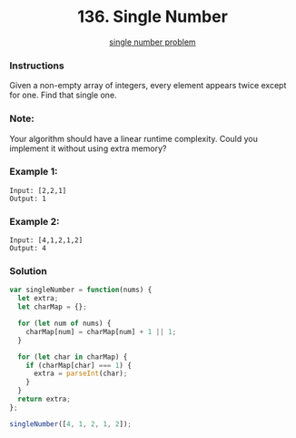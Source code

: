 <div align="center">
  <h1>136. Single Number</h1>
  <a href="https://leetcode.com/problems/single-number/" target="_blank">single number problem</a>
</div>

### Instructions

Given a non-empty array of integers, every element appears twice except for one. Find that single one.

### Note:

Your algorithm should have a linear runtime complexity. Could you implement it without using extra memory?

### Example 1:

```shell
Input: [2,2,1]
Output: 1
```

### Example 2:

```shell
Input: [4,1,2,1,2]
Output: 4
```

### Solution

```javascript
var singleNumber = function(nums) {
  let extra;
  let charMap = {};

  for (let num of nums) {
    charMap[num] = charMap[num] + 1 || 1;
  }

  for (let char in charMap) {
    if (charMap[char] === 1) {
      extra = parseInt(char);
    }
  }
  return extra;
};

singleNumber([4, 1, 2, 1, 2]);
```
